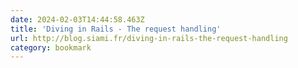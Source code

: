 ```yaml
---
date: 2024-02-03T14:44:58.463Z
title: 'Diving in Rails - The request handling'
url: http://blog.siami.fr/diving-in-rails-the-request-handling
category: bookmark
---
```


